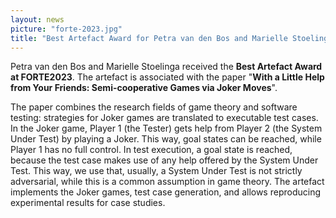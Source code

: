 ```yaml
---
layout: news
picture: "forte-2023.jpg"
title: "Best Artefact Award for Petra van den Bos and Marielle Stoelinga at FORTE 2023"
---
```


Petra van den Bos and Marielle Stoelinga received the __Best Artefact Award at FORTE2023__. The artefact is associated with the paper "__With a Little Help from Your Friends: Semi-cooperative Games via Joker Moves__". 

The paper combines the research fields of game theory and software testing: strategies for Joker games are translated to executable test cases. In the Joker game, Player 1 (the Tester) gets help from Player 2 (the System Under Test) by playing a Joker. This way, goal states can be reached, while Player 1 has no full control. In test execution, a goal state is reached, because the test case makes use of any  help offered by the System Under Test. This way, we use that, usually, a System Under Test is not strictly adversarial, while this is a common assumption in game theory. The artefact implements the Joker games, test case generation, and allows reproducing experimental results for case studies.